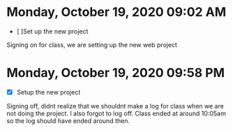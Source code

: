# Monday, October 19, 2020 09:02 AM
- [ ]Set up the new project

Signing on for class, we are setting up the new web project

# Monday, October 19, 2020 09:58 PM
- [x] Setup the new project

Signing off, didnt realize that we shouldnt make a log for class when we are not doing the project. I also forgot to log off. Class ended at around 10:05am so the log should have ended around then. 
